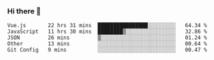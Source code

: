 ### Hi there 👋

<!--
**xin-code/Xin-code** is a ✨ _special_ ✨ repository because its `README.md` (this file) appears on your GitHub profile.

Here are some ideas to get you started:
<!--START_SECTION:waka-->
```text
Vue.js       22 hrs 31 mins  ████████████████░░░░░░░░░   64.34 % 
JavaScript   11 hrs 30 mins  ████████▒░░░░░░░░░░░░░░░░   32.86 % 
JSON         26 mins         ▒░░░░░░░░░░░░░░░░░░░░░░░░   01.24 % 
Other        13 mins         ░░░░░░░░░░░░░░░░░░░░░░░░░   00.64 % 
Git Config   9 mins          ░░░░░░░░░░░░░░░░░░░░░░░░░   00.47 % 
```
<!--END_SECTION:waka-->
